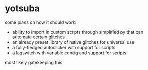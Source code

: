 # yotsuba
some plans on how it should work:
- ability to import in custom scripts through simplified py that can automate certain glitches
- an already preset library of native glitches for universal use
- a fully-fledged autoclicker with support for scripts
- a lagswitch with variable concig and support for scripts

most likely gatekeeping this
